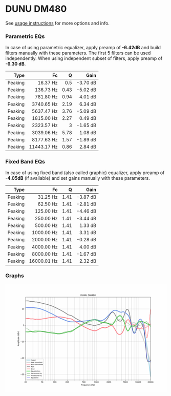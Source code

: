 # DUNU DM480
See [usage instructions](https://github.com/jaakkopasanen/AutoEq#usage) for more options and info.

### Parametric EQs
In case of using parametric equalizer, apply preamp of **-6.42dB** and build filters manually
with these parameters. The first 5 filters can be used independently.
When using independent subset of filters, apply preamp of **-6.30 dB**.

| Type    | Fc          |    Q | Gain     |
|--------:|------------:|-----:|---------:|
| Peaking | 16.37 Hz    | 0.5  | -3.70 dB |
| Peaking | 136.73 Hz   | 0.43 | -5.02 dB |
| Peaking | 781.80 Hz   | 0.94 | 4.01 dB  |
| Peaking | 3740.65 Hz  | 2.19 | 6.34 dB  |
| Peaking | 5637.47 Hz  | 3.76 | -5.09 dB |
| Peaking | 1815.00 Hz  | 2.27 | 0.49 dB  |
| Peaking | 2323.57 Hz  | 3    | -1.65 dB |
| Peaking | 3039.06 Hz  | 5.78 | 1.08 dB  |
| Peaking | 8177.63 Hz  | 1.57 | -1.89 dB |
| Peaking | 11443.17 Hz | 0.86 | 2.84 dB  |

### Fixed Band EQs
In case of using fixed band (also called graphic) equalizer, apply preamp of **-4.05dB**
(if available) and set gains manually with these parameters.

| Type    | Fc          |    Q | Gain     |
|--------:|------------:|-----:|---------:|
| Peaking | 31.25 Hz    | 1.41 | -3.87 dB |
| Peaking | 62.50 Hz    | 1.41 | -2.81 dB |
| Peaking | 125.00 Hz   | 1.41 | -4.46 dB |
| Peaking | 250.00 Hz   | 1.41 | -3.44 dB |
| Peaking | 500.00 Hz   | 1.41 | 1.33 dB  |
| Peaking | 1000.00 Hz  | 1.41 | 3.31 dB  |
| Peaking | 2000.00 Hz  | 1.41 | -0.28 dB |
| Peaking | 4000.00 Hz  | 1.41 | 4.00 dB  |
| Peaking | 8000.00 Hz  | 1.41 | -1.67 dB |
| Peaking | 16000.01 Hz | 1.41 | 2.32 dB  |

### Graphs
![](./DUNU%20DM480.png)